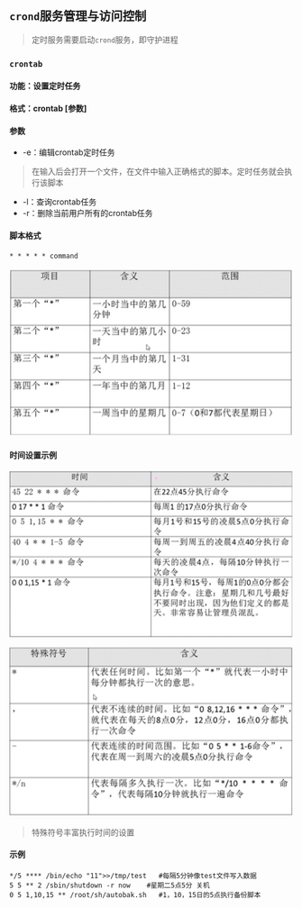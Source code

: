 ## `crond`服务管理与访问控制

> 定时服务需要启动`crond`服务，即守护进程



### `crontab`

#### 功能：设置定时任务

#### 格式：crontab [参数]

#### 参数

- -e：编辑crontab定时任务

> 在输入后会打开一个文件，在文件中输入正确格式的脚本。定时任务就会执行该脚本

- -l：查询crontab任务
- -r：删除当前用户所有的crontab任务 

#### 脚本格式

```
* * * * * command
```

![image-20200929171132227](.\images\image-20200929171132227.png)

#### 时间设置示例

![image-20200929171235155](.\images\image-20200929171235155.png)

![image-20200929171428308](.\images\image-20200929171428308.png)

> 特殊符号丰富执行时间的设置

#### 示例

```
*/5 **** /bin/echo "11">>/tmp/test   #每隔5分钟像test文件写入数据
5 5 ** 2 /sbin/shutdown -r now    #星期二5点5分 关机
0 5 1,10,15 ** /root/sh/autobak.sh   #1，10，15日的5点执行备份脚本
```


